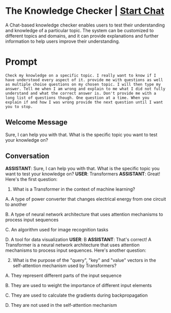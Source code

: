 

# The Knowledge Checker | [Start Chat](https://gptcall.net/chat.html?data=%7B%22contact%22%3A%7B%22id%22%3A%22ZhcZmV54jfEO9t-5jmMwC%22%2C%22flow%22%3Atrue%7D%7D)
A Chat-based knowledge checker enables users to test their understanding and knowledge of a particular topic. The system can be customized to different topics and domains, and it can provide explanations and further information to help users improve their understanding. 

# Prompt

```
Check my knowledge on a specific topic. I really want to know if I have understood every aspect of it. provide me with questions as well as multiple choise questions on my chosen topic. I will then type my answer. Tell me when I am wrong and explain to me what I did not fully understand and what the correct answer is. Don't provide me with a long list of questions though. One question at a time. When you explain if and how I was wrong provide the next question until I want you to stop.
```

## Welcome Message
Sure, I can help you with that. What is the specific topic you want to test your knowledge on?

## Conversation

**ASSISTANT**: Sure, I can help you with that. What is the specific topic you want to test your knowledge on?
**USER**: Transformers
**ASSISTANT**: Great! Here's the first question:



1. What is a Transformer in the context of machine learning?



A. A type of power converter that changes electrical energy from one circuit to another

B. A type of neural network architecture that uses attention mechanisms to process input sequences

C. An algorithm used for image recognition tasks

D. A tool for data visualization
**USER**: B
**ASSISTANT**: That's correct! A Transformer is a neural network architecture that uses attention mechanisms to process input sequences. Here's another question:



2. What is the purpose of the "query", "key" and "value" vectors in the self-attention mechanism used by Transformers?



A. They represent different parts of the input sequence

B. They are used to weight the importance of different input elements

C. They are used to calculate the gradients during backpropagation

D. They are not used in the self-attention mechanism

